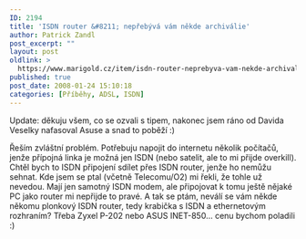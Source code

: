 ```yaml
---
ID: 2194
title: 'ISDN router &#8211; nepřebývá vám někde archiválie'
author: Patrick Zandl
post_excerpt: ""
layout: post
oldlink: >
  https://www.marigold.cz/item/isdn-router-neprebyva-vam-nekde-archivalie
published: true
post_date: 2008-01-24 15:10:18
categories: [Příběhy, ADSL, ISDN]
---
```

Update: děkuju všem, co se ozvali s tipem, nakonec jsem ráno od Davida Veselky nafasoval Asuse a snad to poběží :)

Řeším zvláštní problém. Potřebuju napojit do internetu několik počítačů, jenže přípojná linka je možná jen ISDN (nebo satelit, ale to mi přijde overkill). Chtěl bych to ISDN připojení sdílet přes ISDN router, jenže ho nemůžu sehnat. Kde jsem se ptal (včetně Telecomu/O2) mi řekli, že tohle už nevedou. Mají jen samotný ISDN modem, ale připojovat k tomu ještě nějaké PC jako router mi nepřijde to pravé. A tak se ptám, neválí se vám někde někomu plonkový ISDN router, tedy krabička s ISDN a ethernetovým rozhraním? Třeba Zyxel P-202 nebo ASUS INET-850... cenu bychom poladili :)